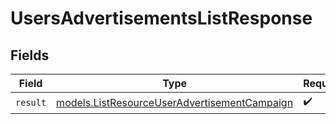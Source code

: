 # UsersAdvertisementsListResponse


## Fields

| Field                                                                                              | Type                                                                                               | Required                                                                                           | Description                                                                                        |
| -------------------------------------------------------------------------------------------------- | -------------------------------------------------------------------------------------------------- | -------------------------------------------------------------------------------------------------- | -------------------------------------------------------------------------------------------------- |
| `result`                                                                                           | [models.ListResourceUserAdvertisementCampaign](../models/listresourceuseradvertisementcampaign.md) | :heavy_check_mark:                                                                                 | N/A                                                                                                |